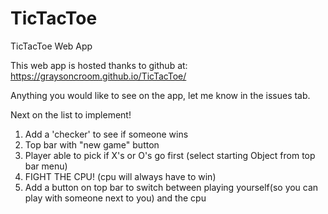 # TicTacToe
TicTacToe Web App

This web app is hosted thanks to github at: https://graysoncroom.github.io/TicTacToe/

Anything you would like to see on the app, let me know in the issues tab.

Next on the list to implement!
<ol>
<li>Add a 'checker' to see if someone wins</li>
<li>Top bar with "new game" button</li>
<li>Player able to pick if X's or O's go first (select starting Object from top bar menu)</li>
<li>FIGHT THE CPU! (cpu will always have to win)</li>
<li>Add a button on top bar to switch between playing yourself(so you can play with someone next to you) and the cpu</li>
</ol>

